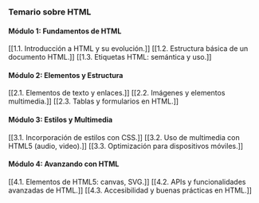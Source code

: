 ### Temario sobre HTML

#### Módulo 1: Fundamentos de HTML

[[1.1. Introducción a HTML y su evolución.]] [[1.2. Estructura básica de un documento HTML.]] [[1.3. Etiquetas HTML: semántica y uso.]]

#### Módulo 2: Elementos y Estructura

[[2.1. Elementos de texto y enlaces.]] [[2.2. Imágenes y elementos multimedia.]] [[2.3. Tablas y formularios en HTML.]]

#### Módulo 3: Estilos y Multimedia

[[3.1. Incorporación de estilos con CSS.]] [[3.2. Uso de multimedia con HTML5 (audio, video).]] [[3.3. Optimización para dispositivos móviles.]]

#### Módulo 4: Avanzando con HTML

[[4.1. Elementos de HTML5: canvas, SVG.]] [[4.2. APIs y funcionalidades avanzadas de HTML.]] [[4.3. Accesibilidad y buenas prácticas en HTML.]]